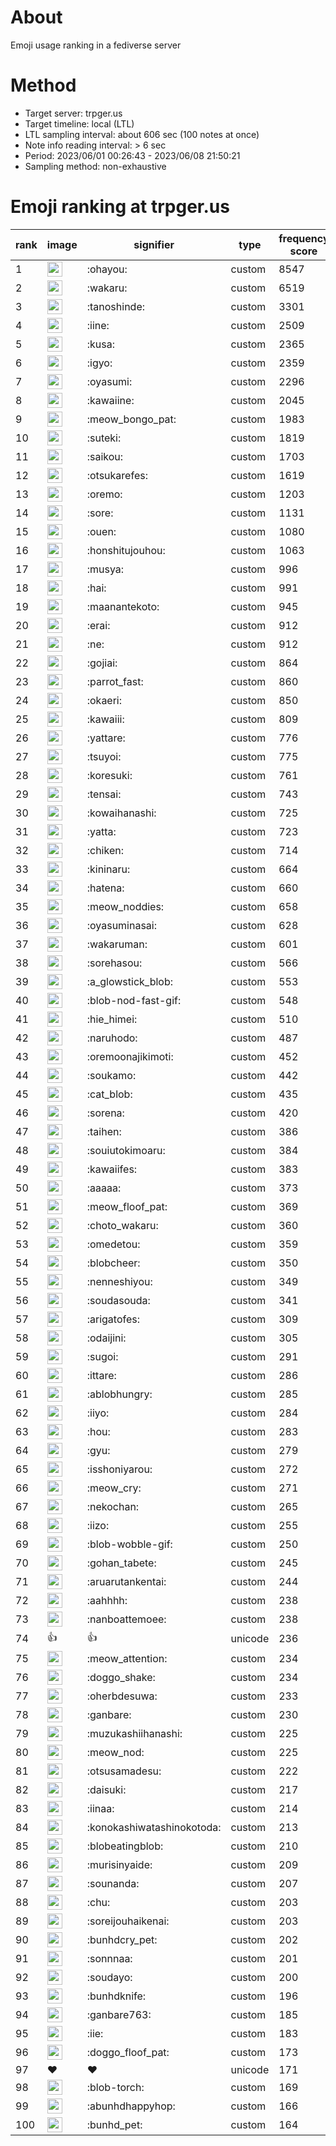 # About
Emoji usage ranking in a fediverse server

# Method
- Target server: trpger.us
- Target timeline: local (LTL)
- LTL sampling interval: about 606 sec (100 notes at once)
- Note info reading interval: > 6 sec
- Period: 2023/06/01 00:26:43 - 2023/06/08 21:50:21 
- Sampling method: non-exhaustive

# Emoji ranking at trpger.us

|rank|image|signifier|type|frequency score|
|----|----|----|----|----|
|1|<img height="24" src="https://trpger.us/emoji/ohayou.webp">|:ohayou:|custom|8547|
|2|<img height="24" src="https://trpger.us/emoji/wakaru.webp">|:wakaru:|custom|6519|
|3|<img height="24" src="https://trpger.us/emoji/tanoshinde.webp">|:tanoshinde:|custom|3301|
|4|<img height="24" src="https://trpger.us/emoji/iine.webp">|:iine:|custom|2509|
|5|<img height="24" src="https://trpger.us/emoji/kusa.webp">|:kusa:|custom|2365|
|6|<img height="24" src="https://trpger.us/emoji/igyo.webp">|:igyo:|custom|2359|
|7|<img height="24" src="https://trpger.us/emoji/oyasumi.webp">|:oyasumi:|custom|2296|
|8|<img height="24" src="https://trpger.us/emoji/kawaiine.webp">|:kawaiine:|custom|2045|
|9|<img height="24" src="https://trpger.us/emoji/meow_bongo_pat.webp">|:meow_bongo_pat:|custom|1983|
|10|<img height="24" src="https://trpger.us/emoji/suteki.webp">|:suteki:|custom|1819|
|11|<img height="24" src="https://trpger.us/emoji/saikou.webp">|:saikou:|custom|1703|
|12|<img height="24" src="https://trpger.us/emoji/otsukarefes.webp">|:otsukarefes:|custom|1619|
|13|<img height="24" src="https://trpger.us/emoji/oremo.webp">|:oremo:|custom|1203|
|14|<img height="24" src="https://trpger.us/emoji/sore.webp">|:sore:|custom|1131|
|15|<img height="24" src="https://trpger.us/emoji/ouen.webp">|:ouen:|custom|1080|
|16|<img height="24" src="https://trpger.us/emoji/honshitujouhou.webp">|:honshitujouhou:|custom|1063|
|17|<img height="24" src="https://trpger.us/emoji/musya.webp">|:musya:|custom|996|
|18|<img height="24" src="https://trpger.us/emoji/hai.webp">|:hai:|custom|991|
|19|<img height="24" src="https://trpger.us/emoji/maanantekoto.webp">|:maanantekoto:|custom|945|
|20|<img height="24" src="https://trpger.us/emoji/erai.webp">|:erai:|custom|912|
|21|<img height="24" src="https://trpger.us/emoji/ne.webp">|:ne:|custom|912|
|22|<img height="24" src="https://trpger.us/emoji/gojiai.webp">|:gojiai:|custom|864|
|23|<img height="24" src="https://trpger.us/emoji/parrot_fast.webp">|:parrot_fast:|custom|860|
|24|<img height="24" src="https://trpger.us/emoji/okaeri.webp">|:okaeri:|custom|850|
|25|<img height="24" src="https://trpger.us/emoji/kawaiii.webp">|:kawaiii:|custom|809|
|26|<img height="24" src="https://trpger.us/emoji/yattare.webp">|:yattare:|custom|776|
|27|<img height="24" src="https://trpger.us/emoji/tsuyoi.webp">|:tsuyoi:|custom|775|
|28|<img height="24" src="https://trpger.us/emoji/koresuki.webp">|:koresuki:|custom|761|
|29|<img height="24" src="https://trpger.us/emoji/tensai.webp">|:tensai:|custom|743|
|30|<img height="24" src="https://trpger.us/emoji/kowaihanashi.webp">|:kowaihanashi:|custom|725|
|31|<img height="24" src="https://trpger.us/emoji/yatta.webp">|:yatta:|custom|723|
|32|<img height="24" src="https://trpger.us/emoji/chiken.webp">|:chiken:|custom|714|
|33|<img height="24" src="https://trpger.us/emoji/kininaru.webp">|:kininaru:|custom|664|
|34|<img height="24" src="https://trpger.us/emoji/hatena.webp">|:hatena:|custom|660|
|35|<img height="24" src="https://trpger.us/emoji/meow_noddies.webp">|:meow_noddies:|custom|658|
|36|<img height="24" src="https://trpger.us/emoji/oyasuminasai.webp">|:oyasuminasai:|custom|628|
|37|<img height="24" src="https://trpger.us/emoji/wakaruman.webp">|:wakaruman:|custom|601|
|38|<img height="24" src="https://trpger.us/emoji/sorehasou.webp">|:sorehasou:|custom|566|
|39|<img height="24" src="https://trpger.us/emoji/a_glowstick_blob.webp">|:a_glowstick_blob:|custom|553|
|40|<img height="24" src="https://trpger.us/emoji/blob-nod-fast-gif.webp">|:blob-nod-fast-gif:|custom|548|
|41|<img height="24" src="https://trpger.us/emoji/hie_himei.webp">|:hie_himei:|custom|510|
|42|<img height="24" src="https://trpger.us/emoji/naruhodo.webp">|:naruhodo:|custom|487|
|43|<img height="24" src="https://trpger.us/emoji/oremoonajikimoti.webp">|:oremoonajikimoti:|custom|452|
|44|<img height="24" src="https://trpger.us/emoji/soukamo.webp">|:soukamo:|custom|442|
|45|<img height="24" src="https://trpger.us/emoji/cat_blob.webp">|:cat_blob:|custom|435|
|46|<img height="24" src="https://trpger.us/emoji/sorena.webp">|:sorena:|custom|420|
|47|<img height="24" src="https://trpger.us/emoji/taihen.webp">|:taihen:|custom|386|
|48|<img height="24" src="https://trpger.us/emoji/souiutokimoaru.webp">|:souiutokimoaru:|custom|384|
|49|<img height="24" src="https://trpger.us/emoji/kawaiifes.webp">|:kawaiifes:|custom|383|
|50|<img height="24" src="https://trpger.us/emoji/aaaaa.webp">|:aaaaa:|custom|373|
|51|<img height="24" src="https://trpger.us/emoji/meow_floof_pat.webp">|:meow_floof_pat:|custom|369|
|52|<img height="24" src="https://trpger.us/emoji/choto_wakaru.webp">|:choto_wakaru:|custom|360|
|53|<img height="24" src="https://trpger.us/emoji/omedetou.webp">|:omedetou:|custom|359|
|54|<img height="24" src="https://trpger.us/emoji/blobcheer.webp">|:blobcheer:|custom|350|
|55|<img height="24" src="https://trpger.us/emoji/nenneshiyou.webp">|:nenneshiyou:|custom|349|
|56|<img height="24" src="https://trpger.us/emoji/soudasouda.webp">|:soudasouda:|custom|341|
|57|<img height="24" src="https://trpger.us/emoji/arigatofes.webp">|:arigatofes:|custom|309|
|58|<img height="24" src="https://trpger.us/emoji/odaijini.webp">|:odaijini:|custom|305|
|59|<img height="24" src="https://trpger.us/emoji/sugoi.webp">|:sugoi:|custom|291|
|60|<img height="24" src="https://trpger.us/emoji/ittare.webp">|:ittare:|custom|286|
|61|<img height="24" src="https://trpger.us/emoji/ablobhungry.webp">|:ablobhungry:|custom|285|
|62|<img height="24" src="https://trpger.us/emoji/iiyo.webp">|:iiyo:|custom|284|
|63|<img height="24" src="https://trpger.us/emoji/hou.webp">|:hou:|custom|283|
|64|<img height="24" src="https://trpger.us/emoji/gyu.webp">|:gyu:|custom|279|
|65|<img height="24" src="https://trpger.us/emoji/isshoniyarou.webp">|:isshoniyarou:|custom|272|
|66|<img height="24" src="https://trpger.us/emoji/meow_cry.webp">|:meow_cry:|custom|271|
|67|<img height="24" src="https://trpger.us/emoji/nekochan.webp">|:nekochan:|custom|265|
|68|<img height="24" src="https://trpger.us/emoji/iizo.webp">|:iizo:|custom|255|
|69|<img height="24" src="https://trpger.us/emoji/blob-wobble-gif.webp">|:blob-wobble-gif:|custom|250|
|70|<img height="24" src="https://trpger.us/emoji/gohan_tabete.webp">|:gohan_tabete:|custom|245|
|71|<img height="24" src="https://trpger.us/emoji/aruarutankentai.webp">|:aruarutankentai:|custom|244|
|72|<img height="24" src="https://trpger.us/emoji/aahhhh.webp">|:aahhhh:|custom|238|
|73|<img height="24" src="https://trpger.us/emoji/nanboattemoee.webp">|:nanboattemoee:|custom|238|
|74|👍|👍|unicode|236|
|75|<img height="24" src="https://trpger.us/emoji/meow_attention.webp">|:meow_attention:|custom|234|
|76|<img height="24" src="https://trpger.us/emoji/doggo_shake.webp">|:doggo_shake:|custom|234|
|77|<img height="24" src="https://trpger.us/emoji/oherbdesuwa.webp">|:oherbdesuwa:|custom|233|
|78|<img height="24" src="https://trpger.us/emoji/ganbare.webp">|:ganbare:|custom|230|
|79|<img height="24" src="https://trpger.us/emoji/muzukashiihanashi.webp">|:muzukashiihanashi:|custom|225|
|80|<img height="24" src="https://trpger.us/emoji/meow_nod.webp">|:meow_nod:|custom|225|
|81|<img height="24" src="https://trpger.us/emoji/otsusamadesu.webp">|:otsusamadesu:|custom|222|
|82|<img height="24" src="https://trpger.us/emoji/daisuki.webp">|:daisuki:|custom|217|
|83|<img height="24" src="https://trpger.us/emoji/iinaa.webp">|:iinaa:|custom|214|
|84|<img height="24" src="https://trpger.us/emoji/konokashiwatashinokotoda.webp">|:konokashiwatashinokotoda:|custom|213|
|85|<img height="24" src="https://trpger.us/emoji/blobeatingblob.webp">|:blobeatingblob:|custom|210|
|86|<img height="24" src="https://trpger.us/emoji/murisinyaide.webp">|:murisinyaide:|custom|209|
|87|<img height="24" src="https://trpger.us/emoji/sounanda.webp">|:sounanda:|custom|207|
|88|<img height="24" src="https://trpger.us/emoji/chu.webp">|:chu:|custom|203|
|89|<img height="24" src="https://trpger.us/emoji/soreijouhaikenai.webp">|:soreijouhaikenai:|custom|203|
|90|<img height="24" src="https://trpger.us/emoji/bunhdcry_pet.webp">|:bunhdcry_pet:|custom|202|
|91|<img height="24" src="https://trpger.us/emoji/sonnnaa.webp">|:sonnnaa:|custom|201|
|92|<img height="24" src="https://trpger.us/emoji/soudayo.webp">|:soudayo:|custom|200|
|93|<img height="24" src="https://trpger.us/emoji/bunhdknife.webp">|:bunhdknife:|custom|196|
|94|<img height="24" src="https://trpger.us/emoji/ganbare763.webp">|:ganbare763:|custom|185|
|95|<img height="24" src="https://trpger.us/emoji/iie.webp">|:iie:|custom|183|
|96|<img height="24" src="https://trpger.us/emoji/doggo_floof_pat.webp">|:doggo_floof_pat:|custom|173|
|97|❤|❤|unicode|171|
|98|<img height="24" src="https://trpger.us/emoji/blob-torch.webp">|:blob-torch:|custom|169|
|99|<img height="24" src="https://trpger.us/emoji/abunhdhappyhop.webp">|:abunhdhappyhop:|custom|166|
|100|<img height="24" src="https://trpger.us/emoji/bunhd_pet.webp">|:bunhd_pet:|custom|164|
